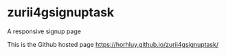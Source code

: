 # zurii4gsignuptask

A responsive signup page

This is the Github hosted page https://horhluy.github.io/zurii4gsignuptask/
